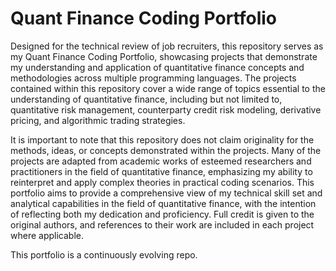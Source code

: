 # Quant Finance Coding Portfolio
Designed for the technical review of job recruiters, this repository serves as my Quant Finance Coding Portfolio, showcasing projects that demonstrate my understanding and application of quantitative finance concepts and methodologies across multiple programming languages. The projects contained within this repository cover a wide range of topics essential to the understanding of quantitative finance, including but not limited to, quantitative risk management, counterparty credit risk modeling, derivative pricing, and algorithmic trading strategies. 

It is important to note that this repository does not claim originality for the methods, ideas, or concepts demonstrated within the projects. Many of the projects are adapted from academic works of esteemed researchers and practitioners in the field of quantitative finance, emphasizing my ability to reinterpret and apply complex theories in practical coding scenarios. This portfolio aims to provide a comprehensive view of my technical skill set and analytical capabilities in the field of quantitative finance, with the intention of reflecting both my dedication and proficiency. Full credit is given to the original authors, and references to their work are included in each project where applicable.

This portfolio is a continuously evolving repo.
